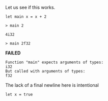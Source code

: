 Let us see if this works.

```futhark
let main x = x + 2
```

```
> main 2
```

```
4i32
```


```
> main 2f32
```

**FAILED**
```
Function "main" expects arguments of types:
i32
But called with arguments of types:
f32
```

The lack of a final newline here is intentional

```futhark
let x = true
```

